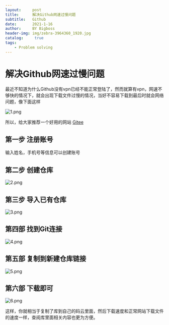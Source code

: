 ```yaml
---
layout:     post
title:      解决Github网速过慢问题
subtitle:   Github
date:       2021-1-16
author:     BY Bigboss
header-img: img/zebra-3964360_1920.jpg
catalog: 	 true
tags:
    - Problem solving
---
```

# 解决Github网速过慢问题 #

​	最近不知道为什么Github没有vpn已经不能正常登陆了，然而就算有vpn，网速不够快的情况下，就会出现下载文件过慢的情况，当好不容易下载到最后时就会网络问题，像下面这样

![1.png](https://i.loli.net/2021/01/16/qSdIiaruTD7vh6b.png)



所以，给大家推荐一个好用的网站 [Gitee](https://gitee.com/) 

## 第一步 注册账号 ##



输入姓名，手机号等信息可以创建账号

## 第二步 创建仓库 ##

![2.png](https://i.loli.net/2021/01/16/pgN14mBl7jrMayF.png)

## 第三步 导入已有仓库 ##

![3.png](https://i.loli.net/2021/01/16/lBrAY5auDHL9NUf.png)



## 第四部 找到Git连接 ##

![4.png](https://i.loli.net/2021/01/16/1pnxi2dfo4eMIR6.png)

## 第五部 复制到新建仓库链接 ##

![5.png](https://i.loli.net/2021/01/16/rqAgFQEVD5Nkd1v.png)

## 第六部 下载即可 ##

![6.png](https://i.loli.net/2021/01/16/bNxKonEhBil37HU.png)





这样，你就相当于复制了库到自己的码云里面，然后下载速度和正常网站下载文件的速度一样，查阅库里面相关内容也更为方便。
